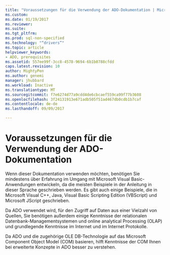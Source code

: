 ```yaml
---
title: "Voraussetzungen für die Verwendung der ADO-Dokumentation | Microsoft Docs"
ms.custom: 
ms.date: 01/19/2017
ms.reviewer: 
ms.suite: 
ms.tgt_pltfrm: 
ms.prod: sql-non-specified
ms.technology: "“drivers”"
ms.topic: article
helpviewer_keywords:
- ADO, prerequisites
ms.assetid: 557ee99f-3cc8-4578-9694-6b1b0788cfdd
caps.latest.revision: 10
author: MightyPen
ms.author: genemi
manager: jhubbard
ms.workload: Inactive
ms.translationtype: MT
ms.sourcegitcommit: f7e6274d77a9cdd4de6cbcaef559ca99f77b3608
ms.openlocfilehash: 3f24131913e671adb505f51ad467db0cdb1b7caf
ms.contentlocale: de-de
ms.lasthandoff: 09/09/2017

---
```

# <a name="prerequisites-for-using-the-ado-documentation"></a>Voraussetzungen für die Verwendung der ADO-Dokumentation
Wenn dieser Dokumentation verwenden möchten, benötigen Sie mindestens über Erfahrung im Umgang mit Microsoft Visual Basic-Anwendungen entwickeln, da die meisten Beispiele in der Anleitung in dieser Sprache geschrieben werden. Es gibt auch einige Beispiele, die in Microsoft Visual C++, Java, Visual Basic Scripting Edition (VBScript) und Microsoft JScript geschrieben.  
  
 Da ADO verwendet wird, für den Zugriff auf Daten aus einer Vielzahl von Quellen, Sie benötigen außerdem einige Kenntnisse der relationalen Datenbank-Managementsystemen und online analytical Processing (OLAP) und grundlegende Kenntnisse im Internet und im Internet Protokolle.  
  
 Da ADO und die zugehörige OLE DB-Technologie auf das Microsoft Component Object Model (COM) basieren, hilft Kenntnisse der COM Ihnen bei erweiterte Konzepte in ADO besser zu verstehen.

